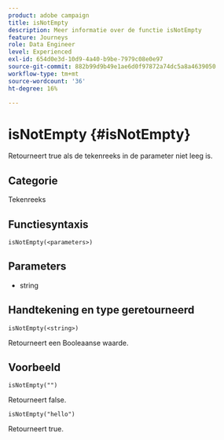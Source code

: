 ```yaml
---
product: adobe campaign
title: isNotEmpty
description: Meer informatie over de functie isNotEmpty
feature: Journeys
role: Data Engineer
level: Experienced
exl-id: 654d0e3d-10d9-4a40-b9be-7979c08e0e97
source-git-commit: 882b99d9b49e1ae6d0f97872a74dc5a8a4639050
workflow-type: tm+mt
source-wordcount: '36'
ht-degree: 16%

---
```


# isNotEmpty {#isNotEmpty}

Retourneert true als de tekenreeks in de parameter niet leeg is.

## Categorie

Tekenreeks

## Functiesyntaxis

`isNotEmpty(<parameters>)`

## Parameters

* string

## Handtekening en type geretourneerd

`isNotEmpty(<string>)`

Retourneert een Booleaanse waarde.

## Voorbeeld

`isNotEmpty("")`

Retourneert false.

`isNotEmpty("hello")`

Retourneert true.
